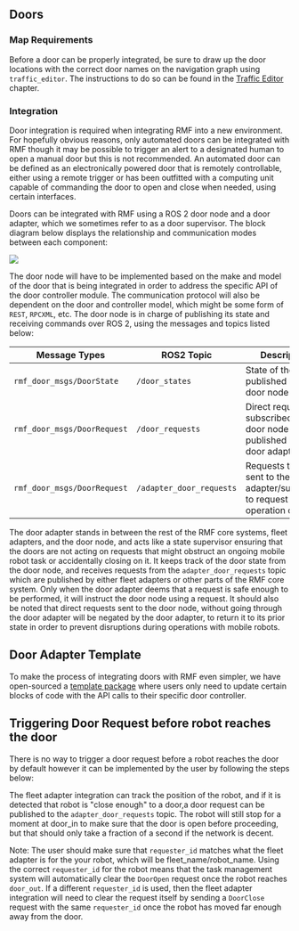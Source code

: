 ## Doors

### Map Requirements

Before a door can be properly integrated, be sure to draw up the door locations with the correct door names on the navigation graph using `traffic_editor`. The instructions to do so can be found in the [Traffic Editor](./traffic-editor.md) chapter.

### Integration

Door integration is required when integrating RMF into a new environment. For hopefully obvious reasons, only automated doors can be integrated with RMF though it may be possible to trigger an alert to a designated human to open a manual door but this is not recommended. An automated door can be defined as an electronically powered door that is remotely controllable, either using a remote trigger or has been outfitted with a computing unit capable of commanding the door to open and close when needed, using certain interfaces.

Doors can be integrated with RMF using a ROS 2 door node and a door adapter, which we sometimes refer to as a door supervisor. The block diagram below displays the relationship and communication modes between each component:

<img src="images/doors_block_diagram.png">

The door node will have to be implemented based on the make and model of the door that is being integrated in order to address the specific API of the door controller module. The communication protocol will also be dependent on the door and controller model, which might be some form of `REST`, `RPCXML`, etc. The door node is in charge of publishing its state and receiving commands over ROS 2, using the messages and topics listed below:

| Message Types               | ROS2 Topic               | Description                                                                           |
| --------------------------- | ------------------------ | ------------------------------------------------------------------------------------- |
| `rmf_door_msgs/DoorState`   | `/door_states`           | State of the door published by the door node                                          |
| `rmf_door_msgs/DoorRequest` | `/door_requests`         | Direct requests subscribed by the door node and published by the door adapter         |
| `rmf_door_msgs/DoorRequest` | `/adapter_door_requests` | Requests to be sent to the door adapter/supervisor to request safe operation of doors |

The door adapter stands in between the rest of the RMF core systems, fleet adapters, and the door node, and acts like a state supervisor ensuring that the doors are not acting on requests that might obstruct an ongoing mobile robot task or accidentally closing on it. It keeps track of the door state from the door node, and receives requests from the `adapter_door_requests` topic which are published by either fleet adapters or other parts of the RMF core system. Only when the door adapter deems that a request is safe enough to be performed, it will instruct the door node using a request. It should also be noted that direct requests sent to the door node, without going through the door adapter will be negated by the door adapter, to return it to its prior state in order to prevent disruptions during operations with mobile robots.

## Door Adapter Template

To make the process of integrating doors with RMF even simpler, we have open-sourced a [template package](https://github.com/open-rmf/door_adapter_template) where users only need to update certain blocks of code with the API calls to their specific door controller.

## Triggering Door Request before robot reaches the door

There is no way to trigger a door request before a robot reaches the door by default however it can be implemented by the user by following the steps below:

The fleet adapter integration can track the position of the robot, and if it is detected that robot is "close enough" to a door,a door request can be published to the `adapter_door_requests` topic. The robot will still stop for a moment at door_in to make sure that the door is open before proceeding, but that should only take a fraction of a second if the network is decent.

Note: The user should make sure that `requester_id` matches what the fleet adapter is for the your robot, which will be fleet_name/robot_name. Using the correct `requester_id` for the robot means that the task management system will automatically clear the `DoorOpen` request once the robot reaches `door_out`. If a different `requester_id` is used, then the fleet adapter integration will need to clear the request itself by sending a `DoorClose` request with the same `requester_id` once the robot has moved far enough away from the door.
